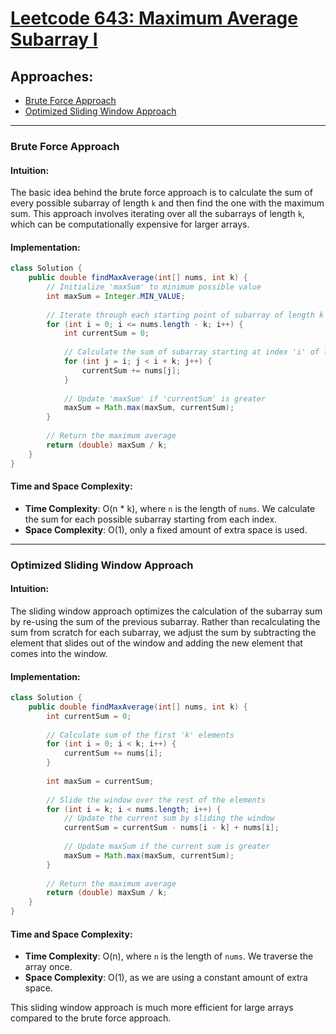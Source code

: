 # [Leetcode 643: Maximum Average Subarray I](https://leetcode.com/problems/maximum-average-subarray-i/)

## Approaches:
- [Brute Force Approach](#brute-force-approach)
- [Optimized Sliding Window Approach](#optimized-sliding-window-approach)

---

### Brute Force Approach

#### Intuition:
The basic idea behind the brute force approach is to calculate the sum of every possible subarray of length `k` and then find the one with the maximum sum. This approach involves iterating over all the subarrays of length `k`, which can be computationally expensive for larger arrays.

#### Implementation:
```java
class Solution {
    public double findMaxAverage(int[] nums, int k) {
        // Initialize 'maxSum' to minimum possible value
        int maxSum = Integer.MIN_VALUE;
        
        // Iterate through each starting point of subarray of length k
        for (int i = 0; i <= nums.length - k; i++) {
            int currentSum = 0;
            
            // Calculate the sum of subarray starting at index 'i' of length 'k'
            for (int j = i; j < i + k; j++) {
                currentSum += nums[j];
            }
            
            // Update 'maxSum' if 'currentSum' is greater
            maxSum = Math.max(maxSum, currentSum);
        }
        
        // Return the maximum average
        return (double) maxSum / k;
    }
}
```

#### Time and Space Complexity:
- **Time Complexity**: O(n * k), where `n` is the length of `nums`. We calculate the sum for each possible subarray starting from each index.
- **Space Complexity**: O(1), only a fixed amount of extra space is used.

---

### Optimized Sliding Window Approach

#### Intuition:
The sliding window approach optimizes the calculation of the subarray sum by re-using the sum of the previous subarray. Rather than recalculating the sum from scratch for each subarray, we adjust the sum by subtracting the element that slides out of the window and adding the new element that comes into the window.

#### Implementation:
```java
class Solution {
    public double findMaxAverage(int[] nums, int k) {
        int currentSum = 0;
        
        // Calculate sum of the first 'k' elements
        for (int i = 0; i < k; i++) {
            currentSum += nums[i];
        }
        
        int maxSum = currentSum;
        
        // Slide the window over the rest of the elements
        for (int i = k; i < nums.length; i++) {
            // Update the current sum by sliding the window
            currentSum = currentSum - nums[i - k] + nums[i];
            
            // Update maxSum if the current sum is greater
            maxSum = Math.max(maxSum, currentSum);
        }
        
        // Return the maximum average
        return (double) maxSum / k;
    }
}
```

#### Time and Space Complexity:
- **Time Complexity**: O(n), where `n` is the length of `nums`. We traverse the array once.
- **Space Complexity**: O(1), as we are using a constant amount of extra space. 

This sliding window approach is much more efficient for large arrays compared to the brute force approach.

